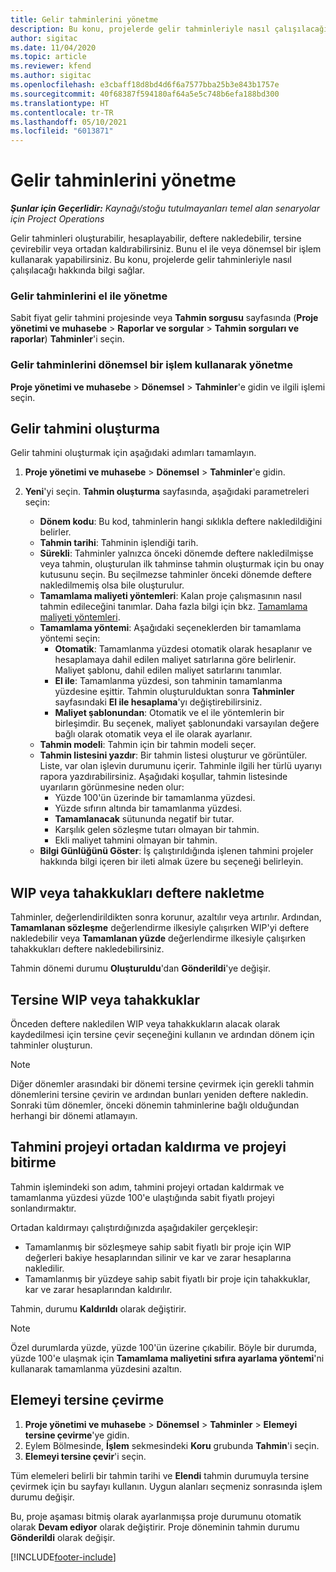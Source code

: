 ```yaml
---
title: Gelir tahminlerini yönetme
description: Bu konu, projelerde gelir tahminleriyle nasıl çalışılacağı hakkında bilgi sağlar.
author: sigitac
ms.date: 11/04/2020
ms.topic: article
ms.reviewer: kfend
ms.author: sigitac
ms.openlocfilehash: e3cbaff18d8bd4d6f6a7577bba25b3e843b1757e
ms.sourcegitcommit: 40f68387f594180af64a5e5c748b6efa188bd300
ms.translationtype: HT
ms.contentlocale: tr-TR
ms.lasthandoff: 05/10/2021
ms.locfileid: "6013871"
---
```

# <a name="manage-revenue-estimates"></a>Gelir tahminlerini yönetme

_**Şunlar için Geçerlidir:** Kaynağı/stoğu tutulmayanları temel alan senaryolar için Project Operations_

Gelir tahminleri oluşturabilir, hesaplayabilir, deftere nakledebilir, tersine çevirebilir veya ortadan kaldırabilirsiniz. Bunu el ile veya dönemsel bir işlem kullanarak yapabilirsiniz. Bu konu, projelerde gelir tahminleriyle nasıl çalışılacağı hakkında bilgi sağlar.

### <a name="manage-revenue-estimates-manually"></a>Gelir tahminlerini el ile yönetme

Sabit fiyat gelir tahmini projesinde veya **Tahmin sorgusu** sayfasında (**Proje yönetimi ve muhasebe** > **Raporlar ve sorgular** > **Tahmin sorguları ve raporlar**) **Tahminler**'i seçin.

### <a name="manage-revenue-estimates-using-a-periodic-process"></a>Gelir tahminlerini dönemsel bir işlem kullanarak yönetme

**Proje yönetimi ve muhasebe** > **Dönemsel** > **Tahminler**'e gidin ve ilgili işlemi seçin.

## <a name="create-a-revenue-estimate"></a>Gelir tahmini oluşturma

Gelir tahmini oluşturmak için aşağıdaki adımları tamamlayın. 

1. **Proje yönetimi ve muhasebe** > **Dönemsel** > **Tahminler**'e gidin.
2. **Yeni**'yi seçin. **Tahmin oluşturma** sayfasında, aşağıdaki parametreleri seçin:

   - **Dönem kodu**: Bu kod, tahminlerin hangi sıklıkla deftere nakledildiğini belirler.
   - **Tahmin tarihi**: Tahminin işlendiği tarih.
   - **Sürekli**: Tahminler yalnızca önceki dönemde deftere nakledilmişse veya tahmin, oluşturulan ilk tahminse tahmin oluşturmak için bu onay kutusunu seçin. Bu seçilmezse tahminler önceki dönemde deftere nakledilmemiş olsa bile oluşturulur.
   - **Tamamlama maliyeti yöntemleri**: Kalan proje çalışmasının nasıl tahmin edileceğini tanımlar. Daha fazla bilgi için bkz. [Tamamlama maliyeti yöntemleri](cost-complete-methods.md).
   - **Tamamlama yöntemi**: Aşağıdaki seçeneklerden bir tamamlama yöntemi seçin:
     - **Otomatik**: Tamamlanma yüzdesi otomatik olarak hesaplanır ve hesaplamaya dahil edilen maliyet satırlarına göre belirlenir. Maliyet şablonu, dahil edilen maliyet satırlarını tanımlar.
     - **El ile**: Tamamlanma yüzdesi, son tahminin tamamlanma yüzdesine eşittir. Tahmin oluşturulduktan sonra **Tahminler** sayfasındaki **El ile hesaplama**'yı değiştirebilirsiniz.
     - **Maliyet şablonundan**: Otomatik ve el ile yöntemlerin bir birleşimdir. Bu seçenek, maliyet şablonundaki varsayılan değere bağlı olarak otomatik veya el ile olarak ayarlanır.
   - **Tahmin modeli**: Tahmin için bir tahmin modeli seçer.
   - **Tahmin listesini yazdır**: Bir tahmin listesi oluşturur ve görüntüler. Liste, var olan işlevin durumunu içerir. Tahminle ilgili her türlü uyarıyı rapora yazdırabilirsiniz. Aşağıdaki koşullar, tahmin listesinde uyarıların görünmesine neden olur:
     - Yüzde 100'ün üzerinde bir tamamlanma yüzdesi.
     - Yüzde sıfırın altında bir tamamlanma yüzdesi.
     - **Tamamlanacak** sütununda negatif bir tutar.
     - Karşılık gelen sözleşme tutarı olmayan bir tahmin.
     - Ekli maliyet tahmini olmayan bir tahmin.
   - **Bilgi Günlüğünü Göster**: İş çalıştırıldığında işlenen tahmini projeler hakkında bilgi içeren bir ileti almak üzere bu seçeneği belirleyin.


## <a name="post-wip-or-accruals"></a>WIP veya tahakkukları deftere nakletme

Tahminler, değerlendirildikten sonra korunur, azaltılır veya artırılır. Ardından, **Tamamlanan sözleşme** değerlendirme ilkesiyle çalışırken WIP'yi deftere nakledebilir veya **Tamamlanan yüzde** değerlendirme ilkesiyle çalışırken tahakkukları deftere nakledebilirsiniz.
  
Tahmin dönemi durumu **Oluşturuldu**'dan **Gönderildi**'ye değişir.

## <a name="reverse-wip-or-accruals"></a>Tersine WIP veya tahakkuklar

Önceden deftere nakledilen WIP veya tahakkukların alacak olarak kaydedilmesi için tersine çevir seçeneğini kullanın ve ardından dönem için tahminler oluşturun.

> [!NOTE]
> Diğer dönemler arasındaki bir dönemi tersine çevirmek için gerekli tahmin dönemlerini tersine çevirin ve ardından bunları yeniden deftere nakledin. Sonraki tüm dönemler, önceki dönemin tahminlerine bağlı olduğundan herhangi bir dönemi atlamayın.

## <a name="eliminate-the-estimate-project-and-finish-the-project"></a>Tahmini projeyi ortadan kaldırma ve projeyi bitirme

Tahmin işlemindeki son adım, tahmini projeyi ortadan kaldırmak ve tamamlanma yüzdesi yüzde 100'e ulaştığında sabit fiyatlı projeyi sonlandırmaktır.

Ortadan kaldırmayı çalıştırdığınızda aşağıdakiler gerçekleşir:

- Tamamlanmış bir sözleşmeye sahip sabit fiyatlı bir proje için WIP değerleri bakiye hesaplarından silinir ve kar ve zarar hesaplarına nakledilir.
- Tamamlanmış bir yüzdeye sahip sabit fiyatlı bir proje için tahakkuklar, kar ve zarar hesaplarından kaldırılır.

Tahmin, durumu **Kaldırıldı** olarak değiştirir.

> [!NOTE]
> Özel durumlarda yüzde, yüzde 100'ün üzerine çıkabilir. Böyle bir durumda, yüzde 100'e ulaşmak için **Tamamlama maliyetini sıfıra ayarlama yöntemi**'ni kullanarak tamamlanma yüzdesini azaltın.

## <a name="reverse-elimination"></a>Elemeyi tersine çevirme

1. **Proje yönetimi ve muhasebe** > **Dönemsel** > **Tahminler** > **Elemeyi tersine çevirme**'ye gidin. 
2. Eylem Bölmesinde, **İşlem** sekmesindeki **Koru** grubunda **Tahmin**'i seçin. 
3. **Elemeyi tersine çevir**'i seçin.

Tüm elemeleri belirli bir tahmin tarihi ve **Elendi** tahmin durumuyla tersine çevirmek için bu sayfayı kullanın. Uygun alanları seçmeniz sonrasında işlem durumu değişir.

Bu, proje aşaması bitmiş olarak ayarlanmışsa proje durumunu otomatik olarak **Devam ediyor** olarak değiştirir. Proje döneminin tahmin durumu **Gönderildi** olarak değişir.


[!INCLUDE[footer-include](../includes/footer-banner.md)]
